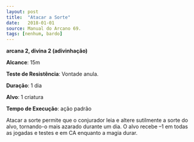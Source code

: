 ```yaml
---
layout: post
title:  "Atacar a Sorte"
date:   2018-01-01
source: Manual do Arcano 69.
tags: [nenhum, bardo]
---
```


**arcana 2, divina 2 (adivinhação)**

**Alcance**: 15m

**Teste de Resistência**: Vontade anula.

**Duração**: 1 dia

**Alvo**: 1 criatura

**Tempo de Execução**: ação padrão

Atacar a sorte permite que o conjurador leia e altere sutilmente a sorte do alvo, tornando-o mais azarado durante um dia.
O alvo recebe –1 em todas as jogadas e testes e em CA enquanto a magia durar.
